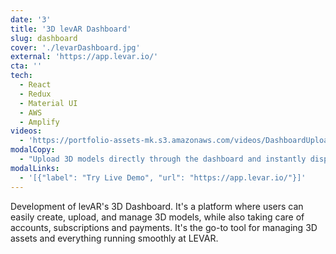 ```yaml
---
date: '3'
title: '3D levAR Dashboard'
slug: dashboard
cover: './levarDashboard.jpg'
external: 'https://app.levar.io/'
cta: ''
tech:
  - React
  - Redux
  - Material UI
  - AWS
  - Amplify
videos:
  - 'https://portfolio-assets-mk.s3.amazonaws.com/videos/DashboardUpload_compressed.mp4'
modalCopy:
  - "Upload 3D models directly through the dashboard and instantly display them on product detail pages. Easily manage your assets and bring interactive 3D experiences to your storefront."
modalLinks:
  - '[{"label": "Try Live Demo", "url": "https://app.levar.io/"}]'
---
```


Development of levAR's 3D Dashboard. It's a platform where users can easily create, upload, and manage 3D models, while also taking care of accounts, subscriptions and payments. It's the go-to tool for managing 3D assets and everything running smoothly at LEVAR.
